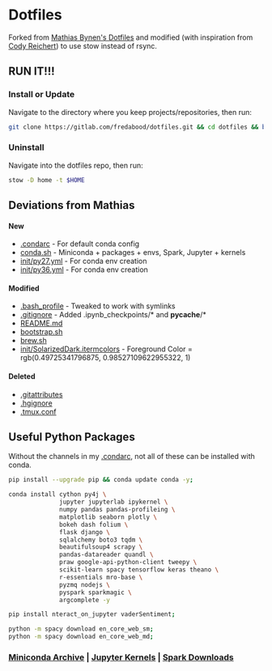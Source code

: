# Dotfiles

Forked from [Mathias Bynen's Dotfiles](https://github.com/mathiasbynens/dotfiles) and modified (with inspiration from [Cody Reichert](https://github.com/CodyReichert/dotfiles/blob/master/install.sh)) to use stow instead of rsync.

## RUN IT!!!

### Install or Update
Navigate to the directory where you keep projects/repositories, then run:
```bash
git clone https://gitlab.com/fredabood/dotfiles.git && cd dotfiles && bash bootstrap.sh
```
### Uninstall
Navigate into the dotfiles repo, then run:
```bash
stow -D home -t $HOME
```

## Deviations from Mathias
#### New
* [.condarc](./home/.condarc) - For default conda config
* [conda.sh](./conda.sh) - Miniconda + packages + envs, Spark, Jupyter + kernels
* [init/py27.yml](./home/init/py27.yml) - For conda env creation
* [init/py36.yml](./home/init/py36.yml) - For conda env creation

#### Modified
* [.bash_profile](./home/.bash_profile) - Tweaked to work with symlinks
* [.gitignore](./home/.gitignore) - Added .ipynb_checkpoints/* and __pycache__/*
* [README.md](./README.md)
* [bootstrap.sh](./bootstrap.sh)
* [brew.sh](./brew.sh)
* [init/SolarizedDark.itermcolors](./init/SolarizedDark.itermcolors) - Foreground Color = rgb(0.49725341796875, 0.98527109622955322, 1)

#### Deleted
* [.gitattributes](https://github.com/mathiasbynens/dotfiles/blob/master/.gitattributes)
* [.hgignore](https://github.com/mathiasbynens/dotfiles/blob/master/.hgignore)
* [.tmux.conf](https://github.com/mathiasbynens/dotfiles/blob/master/.tmux.conf)

## Useful Python Packages
Without the channels in my [.condarc](./home/.condarc), not all of these can be installed with conda.
```bash
pip install --upgrade pip && conda update conda -y;

conda install cython py4j \
              jupyter jupyterlab ipykernel \
              numpy pandas pandas-profileing \
              matplotlib seaborn plotly \
              bokeh dash folium \
              flask django \
              sqlalchemy boto3 tqdm \
              beautifulsoup4 scrapy \
              pandas-datareader quandl \
              praw google-api-python-client tweepy \
              scikit-learn spacy tensorflow keras theano \
              r-essentials mro-base \
              pyzmq nodejs \
              pyspark sparkmagic \
              argcomplete -y

pip install nteract_on_jupyter vaderSentiment;

python -m spacy download en_core_web_sm;
python -m spacy download en_core_web_md;
```

### [Miniconda Archive](https://repo.continuum.io/miniconda/) | [Jupyter Kernels](https://github.com/jupyter/jupyter/wiki/Jupyter-kernels) | [Spark Downloads](https://spark.apache.org/downloads.html)
